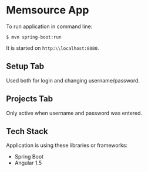 # Memsource App

To run application in command line:
```
$ mvn spring-boot:run
```

It is started on `http:\\localhost:8080`.

## Setup Tab
Used both for login and changing username/password.

## Projects Tab
Only active when username and password was entered.


## Tech Stack
Application is using these libraries or frameworks:
- Spring Boot
- Angular 1.5
